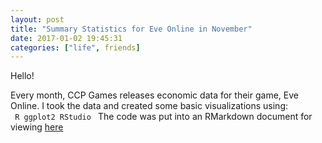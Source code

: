```yaml
---
layout: post
title: "Summary Statistics for Eve Online in November"
date: 2017-01-02 19:45:31
categories: ["life", friends]
---
```


Hello!


Every month, CCP Games releases economic data for their game, Eve Online. I took the data and created some basic visualizations using:<br>
<code>
R 
ggplot2
RStudio
</code>
The code was put into an RMarkdown document for viewing [here](https://github.com/Nautikus/Eve-Online-November/blob/master/Summary.md)
